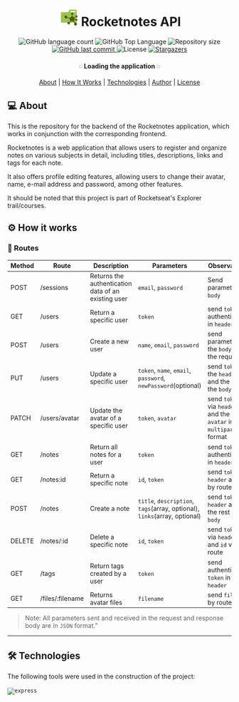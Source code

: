 <h1 align="center">
    <img src=".github/api.svg" title="Rocketnotes" alt="" width="45px" />
    Rocketnotes API
</h1>

<p align="center">
  <img alt="GitHub language count" src="https://img.shields.io/github/languages/count/afsilvaluiz/rocketnotes-backend">

  <img alt="GitHub Top Language" src="https://img.shields.io/github/languages/top/afsilvaluiz/rocketnotes-backend" />

  <img alt="Repository size" src="https://img.shields.io/github/repo-size/afsilvaluiz/rocketnotes-backend">
  
  <a href="https://github.com/afsilvaluiz/rocketnotes-backend/commits/master">
    <img alt="GitHub last commit" src="https://img.shields.io/github/last-commit/afsilvaluiz/rocketnotes-backend">
  </a>
 
  <img alt="License" src="https://img.shields.io/github/license/afsilvaluiz/rocketnotes-backend">

   <a href="https://github.com/afsilvaluiz/rocketnotes-backend/stargazers">
    <img alt="Stargazers" src="https://img.shields.io/github/stars/afsilvaluiz/rocketnotes-backend?style=social">
  </a>
</p>

<h4 align="center"> 
	◌ Loading the application ◌
</h4>

<p align="center">
 <a href="#-about">About</a> |
 <a href="#-how-it-works">How It Works</a> | 
 <a href="#-technologies">Technologies</a> | 
 <a href="#-author">Author</a> | 
 <a href="#-license">License</a>
</p>

## 💻 About

This is the repository for the backend of the Rocketnotes application, which works in conjunction with the corresponding frontend.

Rocketnotes is a web application that allows users to register and organize notes on various subjects in detail, including titles, descriptions, links and tags for each note. 

It also offers profile editing features, allowing users to change their avatar, name, e-mail address and password, among other features. 

It should be noted that this project is part of Rocketseat's Explorer trail/courses. 

## ⚙️ How it works


###  🔀 Routes


| Method | Route	| Description	| Parameters | Observations |
| --- | --- | --- | --- | --- |
| POST | /sessions | Returns the authentication data of an existing user | `email`, `password` | Send parameters in `body` | 
| GET	| /users	| Return a specific user	| `token` |	send `token` de authentication in `header` |
| POST | /users | Create a new user | `name`, `email`, `password` | send parameters in the `body` of the request |
| PUT | /users | Update a specific user | `token`, `name`, `email`, `password`, `newPassword`(optional) | send `token` in the `header` and the rest in the `body` |
| PATCH | /users/avatar | Update the avatar of a specific user | `token`, `avatar` | send `token` via `header` and the `avatar` in `multipart` format |
| GET | /notes | Return all notes for a user | `token` | send `token` authentication in `header` |
| GET | /notes:id | Return a specific note | `id`, `token` | send `token` by `header` and `id` by route |
| POST | /notes | Create a note | `title`, `description`, `tags`(array, optional), `links`(array, optional) | send `token` by `header` and the rest in `body` |
| DELETE | /notes/:id | Delete a specific note | `id`, `token` | send `token` via `header` and `id` via route |
| GET | /tags | Return tags created by a user | `token` | send authentication `token` in `header` |
| GET | /files/:filename | Returns avatar files | `filename` | send `filename` by route |

> Note: All parameters sent and received in the request and response body are in `JSON` format."
---

## 🛠 Technologies

The following tools were used in the construction of the project:

<code><img title="Express" alt="express" width="30px" src="src=https://cdn.jsdelivr.net/gh/devicons/devicon/icons/express/express-original.svg" /></code>


